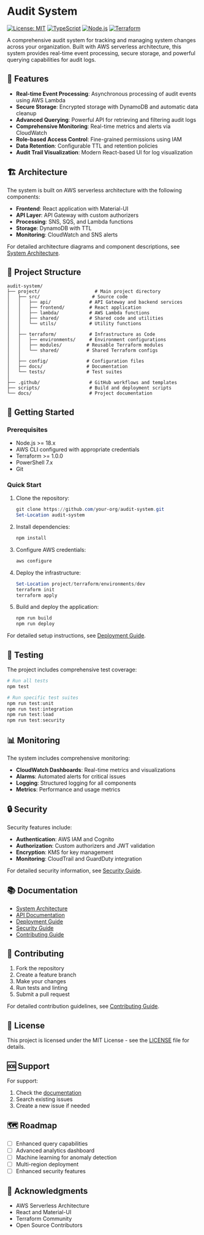 # Audit System

[![License: MIT](https://img.shields.io/badge/License-MIT-yellow.svg)](https://opensource.org/licenses/MIT)
[![TypeScript](https://img.shields.io/badge/TypeScript-5.0.4-blue.svg)](https://www.typescriptlang.org/)
[![Node.js](https://img.shields.io/badge/Node.js-18.x-green.svg)](https://nodejs.org/)
[![Terraform](https://img.shields.io/badge/Terraform-1.0.0-purple.svg)](https://www.terraform.io/)

A comprehensive audit system for tracking and managing system changes across your organization. Built with AWS serverless architecture, this system provides real-time event processing, secure storage, and powerful querying capabilities for audit logs.

## 🌟 Features

- **Real-time Event Processing**: Asynchronous processing of audit events using AWS Lambda
- **Secure Storage**: Encrypted storage with DynamoDB and automatic data cleanup
- **Advanced Querying**: Powerful API for retrieving and filtering audit logs
- **Comprehensive Monitoring**: Real-time metrics and alerts via CloudWatch
- **Role-based Access Control**: Fine-grained permissions using IAM
- **Data Retention**: Configurable TTL and retention policies
- **Audit Trail Visualization**: Modern React-based UI for log visualization

## 🏗️ Architecture

The system is built on AWS serverless architecture with the following components:

- **Frontend**: React application with Material-UI
- **API Layer**: API Gateway with custom authorizers
- **Processing**: SNS, SQS, and Lambda functions
- **Storage**: DynamoDB with TTL
- **Monitoring**: CloudWatch and SNS alerts

For detailed architecture diagrams and component descriptions, see [System Architecture](project/docs/system-diagram.md).

## 📁 Project Structure

```
audit-system/
├── project/                    # Main project directory
│   ├── src/                   # Source code
│   │   ├── api/              # API Gateway and backend services
│   │   ├── frontend/         # React application
│   │   ├── lambda/           # AWS Lambda functions
│   │   ├── shared/           # Shared code and utilities
│   │   └── utils/            # Utility functions
│   │
│   ├── terraform/            # Infrastructure as Code
│   │   ├── environments/     # Environment configurations
│   │   ├── modules/         # Reusable Terraform modules
│   │   └── shared/          # Shared Terraform configs
│   │
│   ├── config/              # Configuration files
│   ├── docs/                # Documentation
│   └── tests/               # Test suites
│
├── .github/                  # GitHub workflows and templates
├── scripts/                  # Build and deployment scripts
└── docs/                     # Project documentation
```

## 🚀 Getting Started

### Prerequisites

- Node.js >= 18.x
- AWS CLI configured with appropriate credentials
- Terraform >= 1.0.0
- PowerShell 7.x
- Git

### Quick Start

1. Clone the repository:
   ```powershell
   git clone https://github.com/your-org/audit-system.git
   Set-Location audit-system
   ```

2. Install dependencies:
   ```powershell
   npm install
   ```

3. Configure AWS credentials:
   ```powershell
   aws configure
   ```

4. Deploy the infrastructure:
   ```powershell
   Set-Location project/terraform/environments/dev
   terraform init
   terraform apply
   ```

5. Build and deploy the application:
   ```powershell
   npm run build
   npm run deploy
   ```

For detailed setup instructions, see [Deployment Guide](project/docs/deployment-guide.md).

## 🧪 Testing

The project includes comprehensive test coverage:

```powershell
# Run all tests
npm test

# Run specific test suites
npm run test:unit
npm run test:integration
npm run test:load
npm run test:security
```

## 📊 Monitoring

The system includes comprehensive monitoring:

- **CloudWatch Dashboards**: Real-time metrics and visualizations
- **Alarms**: Automated alerts for critical issues
- **Logging**: Structured logging for all components
- **Metrics**: Performance and usage metrics

## 🔒 Security

Security features include:

- **Authentication**: AWS IAM and Cognito
- **Authorization**: Custom authorizers and JWT validation
- **Encryption**: KMS for key management
- **Monitoring**: CloudTrail and GuardDuty integration

For detailed security information, see [Security Guide](project/docs/security-guide.md).

## 📚 Documentation

- [System Architecture](project/docs/system-diagram.md)
- [API Documentation](project/docs/api-documentation.md)
- [Deployment Guide](project/docs/deployment-guide.md)
- [Security Guide](project/docs/security-guide.md)
- [Contributing Guide](project/docs/contributing.md)

## 🤝 Contributing

1. Fork the repository
2. Create a feature branch
3. Make your changes
4. Run tests and linting
5. Submit a pull request

For detailed contribution guidelines, see [Contributing Guide](project/docs/contributing.md).

## 📝 License

This project is licensed under the MIT License - see the [LICENSE](LICENSE) file for details.

## 🆘 Support

For support:
1. Check the [documentation](project/docs/)
2. Search existing issues
3. Create a new issue if needed

## 🗺️ Roadmap

- [ ] Enhanced query capabilities
- [ ] Advanced analytics dashboard
- [ ] Machine learning for anomaly detection
- [ ] Multi-region deployment
- [ ] Enhanced security features

## 🙏 Acknowledgments

- AWS Serverless Architecture
- React and Material-UI
- Terraform Community
- Open Source Contributors 